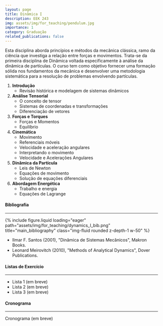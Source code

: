 ```yaml
---
layout: page
title: Dinâmica I
description: EEK 243
img: assets/img/for_teaching/pendulum.jpg
importance: 1
category: Graduação
related_publications: false
---
```


Esta disciplina aborda princípios e métodos da mecânica clássica,
ramo da ciência que investiga a relação entre forças e movimentos. Trata-se da primeira disciplina de Dinâmica voltada especificamente à análise da dinâmica de partículas. O curso tem como objetivo fornecer uma formação sólida nos fundamentos da mecânica e desenvolver uma metodologia sistemática para a resolução de problemas envolvendo partículas.

1. **Introdução**
   - Revisão histórica e modelagem de sistemas dinâmicos
2. **Análise Tensorial**
   - O conceito de tensor
   - Sistemas de coordenadas e transformações
   - Diferenciação de vetores
3. **Forças e Torques**
   - Forças e Momentos
   - Equilíbrio
4. **Cinemática**
   - Movimento
   - Referenciais móveis
   - Velocidade e aceleração angulares
   - Interpretando o movimento
   - Velocidade e Acelerações Angulares
5. **Dinâmica da Partícula**
   - Leis de Newton
   - Equações de movimento
   - Solução de equações diferenciais
6. **Abordagem Energética**
   - Trabalho e energia
   - Equações de Lagrange

<div class="mt-5"></div>

#### **Bibliografia**

---

<div class="row">
    <div class="col-sm mt-3 mt-md-0 d-flex justify-content-center">
        {% include figure.liquid loading="eager" path="assets/img/for_teaching/dynamics_I_bib.png" title="main_bibliography" class="img-fluid rounded z-depth-1 w-50" %}
    </div>
</div>

- Ilmar F. Santos (2001), "Dinâmica de Sistemas Mecânicos", Makron Books.
- Leonard Meirovitch (2010), "Methods of Analytical Dynamics", Dover Publications.

#### **Listas de Exercício**

---

- Lista 1 (em breve)
- Lista 2 (em breve)
- Lista 3 (em breve)

#### **Cronograma**

---

Cronograma (em breve)
